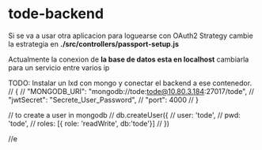 # tode-backend

Si se va a usar otra aplicacion para loguearse con OAuth2 Strategy cambie la estrategia en **./src/controllers/passport-setup.js**

Actualmente la conexion de **la base de datos esta en localhost** cambiarla para un servicio entre varios ip


TODO: Instalar un lxd con mongo y conectar el backend a ese contenedor.
// {
//     "MONGODB_URI": "mongodb://tode:tode@10.80.3.184:27017/tode",
//     "jwtSecret": "Secrete_User_Password",
//     "port": 4000
// }


// to create a user in mongodb
// db.createUser({
//     user: 'tode',
//     pwd: 'tode',
//     roles: [{ role: 'readWrite', db:'tode'}]
// })

//e
